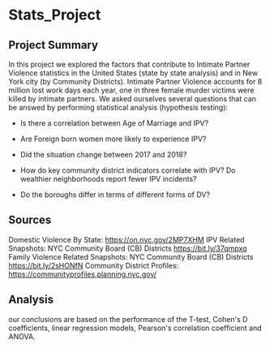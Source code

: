 # Stats_Project
## Project Summary
In this project we explored the factors that contribute to Intimate Partner Violence statistics in the United States (state by state analysis) and in New York city (by Community Districts). Intimate Partner Violence accounts for 8 million lost work days each year, one in three female murder victims were killed by intimate partners. We asked ourselves several questions that can be answed by performing statistical analysis (hypothesis testing): 

- Is there a correlation between Age of Marriage and IPV?

- Are Foreign born women more likely to experience IPV? 

- Did the situation change between 2017 and 2018? 

- How do key community district indicators correlate with IPV? Do wealthier neighborhoods report fewer IPV incidents? 

- Do the boroughs differ in terms of different forms of DV?

## Sources 
Domestic Violence By State: https://on.nyc.gov/2MP7XHM
IPV Related Snapshots: NYC Community Board (CB) Districts  https://bit.ly/37qmpxq
Family Violence Related Snapshots: NYC Community Board (CB) Districts https://bit.ly/2sHONfN
Community District Profiles: https://communityprofiles.planning.nyc.gov/

## Analysis
our conclusions are based on the performance of  the T-test, Cohen's D coefficients, linear regression models, Pearson's correlation coefficient and ANOVA.
